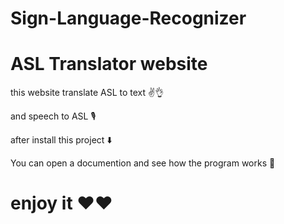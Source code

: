 # Sign-Language-Recognizer

# ASL Translator website

this website translate ASL to text ✌️👌

and speech to ASL 🎙️

after install this project ⬇️

You can open a documention and see how the program works 📖

# enjoy it ❤️❤️
